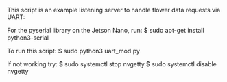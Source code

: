 This script is an example listening server to handle flower data requests via UART:

For the pyserial library on the Jetson Nano, run:
$ sudo apt-get install python3-serial

To run this script:
$ sudo python3 uart_mod.py

If not working try:
$ sudo systemctl stop nvgetty
$ sudo systemctl disable nvgetty
